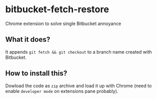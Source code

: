 # bitbucket-fetch-restore
Chrome extension to solve single Bitbucket annoyance

## What it does?
It appends `git fetch && git checkout` to a branch name created with Bitbucket.

## How to install this?
Dowload the code as `zip` archive and load it up with Chrome (need to enable `developer mode` on extensions pane probably).

